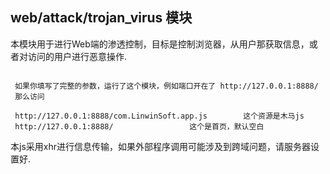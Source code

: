 ## web/attack/trojan_virus 模块

本模块用于进行Web端的渗透控制，目标是控制浏览器，从用户那获取信息，或者对访问的用户进行恶意操作.

```

 如果你填写了完整的参数，运行了这个模块，例如端口开在了 http://127.0.0.1:8888/ 
 那么访问 

 http://127.0.0.1:8888/com.LinwinSoft.app.js     	这个资源是木马js
 http://127.0.0.1:8888/ 				这个是首页，默认空白	

```

本js采用xhr进行信息传输，如果外部程序调用可能涉及到跨域问题，请服务器设置好.
